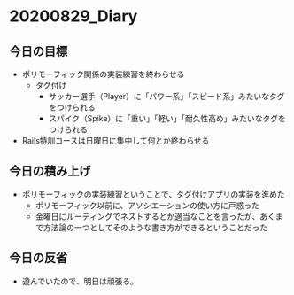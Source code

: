 # 20200829_Diary

## 今日の目標

- ポリモーフィック関係の実装練習を終わらせる
  - タグ付け
    - サッカー選手（Player）に「パワー系」「スピード系」みたいなタグをつけられる
    - スパイク（Spike）に「重い」「軽い」「耐久性高め」みたいなタグをつけられる
- Rails特訓コースは日曜日に集中して何とか終わらせる

## 今日の積み上げ

- ポリモーフィックの実装練習ということで、タグ付けアプリの実装を進めた
  - ポリモーフィック以前に、アソシエーションの使い方に戸惑った
  - 金曜日にルーティングでネストするとか適当なことを言ったが、あくまで方法論の一つとしてそのような書き方ができるということだった

## 今日の反省

- 遊んでいたので、明日は頑張る。

